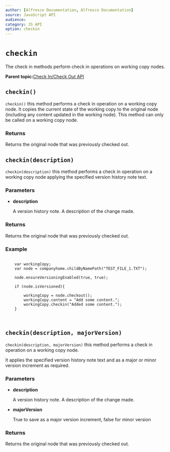 ```yaml
---
author: [Alfresco Documentation, Alfresco Documentation]
source: JavaScript API
audience: 
category: JS API
option: checkin
---
```


# `checkin`

The check in methods perform check in operations on working copy nodes.

**Parent topic:**[Check In/Check Out API](../references/API-JS-CheckInOut.md)

## `checkin()`

`checkin()` this method performs a check in operation on a working copy node. It copies the current state of the working copy to the original node \(including any content updated in the working node\). This method can only be called on a working copy node.

### Returns

Returns the original node that was previously checked out.

## `checkin(description)`

`checkin(description)` this method performs a check in operation on a working copy node applying the specified version history note text.

### Parameters

-   **description**

    A version history note. A description of the change made.


### Returns

Returns the original node that was previously checked out.

### Example

```

    var workingCopy;
    var node = companyhome.childByNamePath("TEST_FILE_1.TXT");

    node.ensureVersioningEnabled(true, true);
    
    if (node.isVersioned){
        
        workingCopy = node.checkout();
        workingCopy.content = "Add some content.";
        workingCopy.checkin("Added some content.");
    }

        
```

## `checkin(description, majorVersion)`

`checkin(description, majorVersion)` this method performs a check in operation on a working copy node.

It applies the specified version history note text and as a major or minor version increment as required.

### Parameters

-   **description**

    A version history note. A description of the change made.

-   **majorVersion**

    True to save as a major version increment, false for minor version


### Returns

Returns the original node that was previously checked out.

